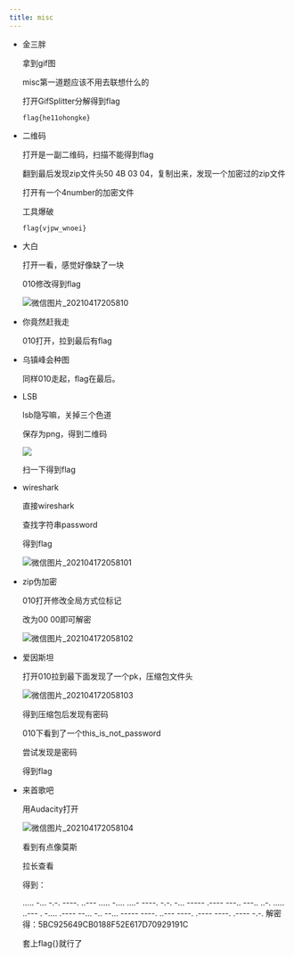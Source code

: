 ```yaml
---
title: misc
---
```


- 金三胖

  拿到gif图

  misc第一道题应该不用去联想什么的

  打开GifSplitter分解得到flag

  ```
  flag{he11ohongke}
  ```

  

- 二维码

  打开是一副二维码，扫描不能得到flag

  翻到最后发现zip文件头50 4B 03 04，复制出来，发现一个加密过的zip文件

  打开有一个4number的加密文件

  工具爆破

  ```
  flag{vjpw_wnoei}
  ```

  

- 大白

  打开一看，感觉好像缺了一块

  010修改得到flag

  ![微信图片_20210417205810](https://tcakalr.gitee.io/tc/微信图片_20210417205810.png)

  

- 你竟然赶我走

  010打开，拉到最后有flag

- 乌镇峰会种图

  同样010走起，flag在最后。

- LSB

  lsb隐写嘛，关掉三个色道

  保存为png，得到二维码

  ![](https://tcakalr.gitee.io/tc/aaaaaa.png)

  扫一下得到flag
  
  

- wireshark

  直接wireshark

  查找字符串password

  得到flag

  ![微信图片_202104172058101](https://tcakalr.gitee.io/tc/微信图片_202104172058101.png)

- zip伪加密

  010打开修改全局方式位标记

  改为00 00即可解密

  ![微信图片_202104172058102](https://tcakalr.gitee.io/tc/微信图片_202104172058102.png)

  

- 爱因斯坦

  打开010拉到最下面发现了一个pk，压缩包文件头

  ![微信图片_202104172058103](https://tcakalr.gitee.io/tc/微信图片_202104172058103.png)

  得到压缩包后发现有密码

  010下看到了一个this_is_not_password

  尝试发现是密码

  得到flag

- 来首歌吧

  用Audacity打开

  ![微信图片_202104172058104](https://tcakalr.gitee.io/tc/微信图片_202104172058104.png)

  看到有点像莫斯

  拉长查看

  得到：

  ..... -... -.-. ----. ..--- ..... -.... ....- ----. -.-. -... ----- .---- ---.. ---.. ..-. ..... ..--- . -.... .---- --... -.. --... ----- ----. ..--- ----. .---- ----. .---- -.-.
  解密得：5BC925649CB0188F52E617D70929191C

  套上flag{}就行了